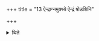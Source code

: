 +++
title = "13 ऐन्द्राग्नमुक्थ्ये ऐन्द्रं षोडशिनि"

+++

<details><summary>थिते</summary>

13. one for Indra-and-Agni in the Ukthya; one for Indra in the Ṣoḍaśin and one for Sarasvatī in the Atirātra.  
</details>
